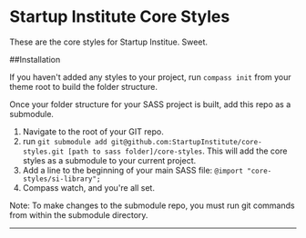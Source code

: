 # Startup Institute Core Styles
These are the core styles for Startup Institue. Sweet.


##Installation

If you haven't added any styles to your project, run `compass init` from your theme root to build the folder structure.

Once your folder structure for your SASS project is built, add this repo as a submodule.

1. Navigate to the root of your GIT repo.
2. run `git submodule add git@github.com:StartupInstitute/core-styles.git [path to sass folder]/core-styles`. This will add the core styles as a submodule to your current project.
3. Add a line to the beginning of your main SASS file: `@import "core-styles/si-library";`
4. Compass watch, and you're all set.

Note: To make changes to the submodule repo, you must run git commands from within the submodule directory.

---
